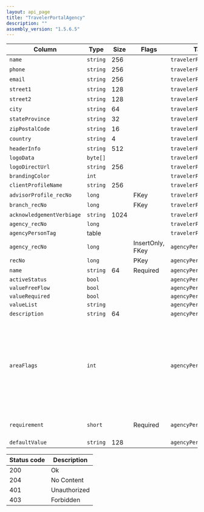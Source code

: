```yaml
---
layout: api_page
title: "TravelerPortalAgency"
description: ""
assembly_version: "1.5.6.5"
---
```




| Column | Type | Size | Flags | Table | Description |
| ------ | ---- | ---- | ----- | ----- | ----------- |
| `name` | `string` | 256 |  | `travelerPortalAgency` | 
| `phone` | `string` | 256 |  | `travelerPortalAgency` | 
| `email` | `string` | 256 |  | `travelerPortalAgency` | 
| `street1` | `string` | 128 |  | `travelerPortalAgency` | 
| `street2` | `string` | 128 |  | `travelerPortalAgency` | 
| `city` | `string` | 64 |  | `travelerPortalAgency` | 
| `stateProvince` | `string` | 32 |  | `travelerPortalAgency` | 
| `zipPostalCode` | `string` | 16 |  | `travelerPortalAgency` | 
| `country` | `string` | 4 |  | `travelerPortalAgency` | 
| `headerInfo` | `string` | 512 |  | `travelerPortalAgency` | 
| `logoData` | `byte[]` |  |  | `travelerPortalAgency` | 
| `logoDirectUrl` | `string` | 256 |  | `travelerPortalAgency` | 
| `brandingColor` | `int` |  |  | `travelerPortalAgency` | 
| `clientProfileName` | `string` | 256 |  | `travelerPortalAgency` | 
| `advisorProfile_recNo` | `long` |  | FKey | `travelerPortalAgency` | 
| `branch_recNo` | `long` |  | FKey | `travelerPortalAgency` | 
| `acknowledgementVerbiage` | `string` | 1024 |  | `travelerPortalAgency` | 
| `agency_recNo` | `long` |  |  | `travelerPortalAgency` | 
| `agencyPersonTag ` | table |  |  | `travelerPortalAgency` | 
| `agency_recNo` | `long` |  | InsertOnly, FKey | `agencyPersonTag` | 
| `recNo` | `long` |  | PKey | `agencyPersonTag` | 
| `name` | `string` | 64 | Required | `agencyPersonTag` | 
| `activeStatus` | `bool` |  |  | `agencyPersonTag` | 
| `valueFreeFlow` | `bool` |  |  | `agencyPersonTag` | 
| `valueRequired` | `bool` |  |  | `agencyPersonTag` | 
| `valueList` | `string` |  |  | `agencyPersonTag` | 
| `description` | `string` | 64 |  | `agencyPersonTag` | 
| `areaFlags` | `int` |  |  | `agencyPersonTag` | All = 0, Client = 1, Traveler = 2, Supplier = 4, Advisor = 8, Trip = 16, Reservation = 32, Payment = 64, Activity = 128, AdvisorAdjustment = 256, Destination = 512, Branch = 1024, OtherProfile = 2048
| `requirement` | `short` |  | Required | `agencyPersonTag` | Optional = 1, Recommended = 2, Mandatory = 3
| `defaultValue` | `string` | 128 |  | `agencyPersonTag` | 

| Status code | Description |
| ----------- | ----------- |
| 200 | Ok |
| 204 | No Content |
| 401 | Unauthorized |
| 403 | Forbidden |


